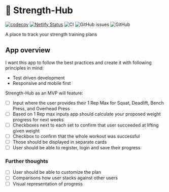 # 💪 Strength-Hub

[![codecov](https://codecov.io/gh/Kielx/Strength-hub/branch/master/graph/badge.svg?token=GRCT54MU1U)](https://codecov.io/gh/Kielx/Strength-hub)
[![Netlify Status](https://api.netlify.com/api/v1/badges/a28879c1-1d7c-4bb3-8123-1686bd1ba8c3/deploy-status)](https://app.netlify.com/sites/strength-hub/deploys)
![CI](https://github.com/Kielx/Strength-hub/actions/workflows/main.yml/badge.svg)
![GitHub issues](https://img.shields.io/github/issues-raw/kielx/strength-hub?logo=github)
![GitHub](https://img.shields.io/github/license/kielx/strength-hub)


A place to track your strength training plans

## App overview

I want this app to follow the best practices and create it with following principles in mind:

- Test driven development
- Responsive and mobile first

Strength-Hub as an MVP will feature:

- [ ]  Input where the user provides their 1 Rep Max for Squat, Deadlift, Bench Press, and Overhead Press
- [ ]  Based on 1 Rep max inputs app should calculate your proposed weight progress for next weeks
- [ ]  Checkboxes next to each set to confirm that user succeeded at lifting given weight
- [ ]  Checkbox to confirm that the whole workout was successful
- [ ]  Those should be displayed in separate cards
- [ ]  User should be able to register, login and save their progress

### Further thoughts

- [ ] User should be able to customize the plan
- [ ] Comparisons how user stacks against other users
- [ ] Visual representation of progress
